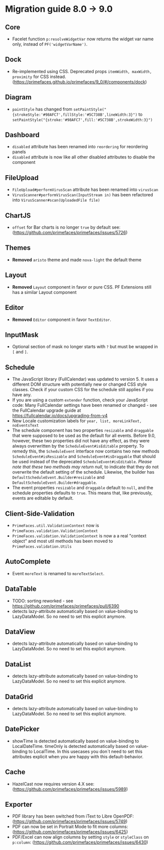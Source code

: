 # Migration guide 8.0 -> 9.0

## Core
  * Facelet function `p:resolveWidgetVar` now returns the widget var name only, instead of `PF('widgetVarName')`.

## Dock
  * Re-implemented using CSS. Deprecated props `itemWidth, maxWidth, proximity` for CSS instead. (https://primefaces.github.io/primefaces/9_0/#/components/dock)

## Diagram
  * `paintStyle` has changed from `setPaintStyle("{strokeStyle:'#98AFC7',fillStyle:'#5C738B',lineWidth:3}")` to `setPaintStyle("{stroke:'#98AFC7',fill:'#5C738B',strokeWidth:3}")`

## Dashboard
  * `disabled` attribute has been renamed into `reordering` for reordering panels
  * `disabled` attribute is now like all other disabled attributes to disable the component

## FileUpload
  * `FileUpload#performVirusScan` attribute has been renamed into `virusScan`
  * `VirusScanner#performVirusScan(InputStream in)` has been refactored into `VirusScanner#scan(UploadedFile file)`

## ChartJS
  * `offset` for Bar charts is no longer `true` by default see: (https://github.com/primefaces/primefaces/issues/5726)

## Themes
  * **Removed** `aristo` theme and made `nova-light` the default theme

## Layout
  * **Removed** `Layout` component in favor or pure CSS. PF Extensions still has a similar Layout component

## Editor
  * **Removed** `Editor` component in favor `TextEditor`.

## InputMask
  * Optional section of mask no longer starts with `?` but must be wrapped in `[` and `]`.

## Schedule
  * The JavaScript library (FullCalendar) was updated to version 5. It uses a different DOM structure with potentially new or changed CSS style classes. Check if your custom CSS for the schedule still applies if you have any.
  * If you are using a custom `extender` function, check your JavaScript code: Many FullCalendar settings have been renamed or changed - see the FullCalendar upgrade guide at https://fullcalendar.io/docs/upgrading-from-v4
  * New Locale customization labels for `year, list, moreLinkText, noEventsText`
  * The schedule component has two properties `resizable` and `draggable` that were supposed to be used as the default for all events. Before  9.0, however, these two properties did not have any effect, as they were always overwritten by the `ScheduleEvent#isEditable` property. To remedy this, the `ScheduleEvent` interface now contains two new methods `ScheduleEvent#isResizable` and `ScheduleEvent#isDraggable` that should be used instead of the deprecated `ScheduleEvent#isEditable`. _Please note that these two methods may return null_, to indicate that they do not overwrite the default setting of the schedule. Likewise, the builder has `DefaultScheduleEvent.Builder#resizable` and `DefaultScheduleEvent.Builder#draggable`.
  * The event properties `resizable` and `draggable` default to `null`, and the schedule properties defaults to `true`. This means that, like previously, events are editable by default.

## Client-Side-Validation
  * `PrimeFaces.util.ValidationContext` now is `PrimeFaces.validation.ValidationContext`
  * `PrimeFaces.validation.ValidationContext` is now a a real "context object" and most util methods has been moved to `PrimeFaces.validation.Utils`

## AutoComplete
  * Event `moreText` is renamed to `moreTextSelect`.

## DataTable
  * TODO: sorting reworked - see https://github.com/primefaces/primefaces/pull/6390
  * detects lazy-attribute automatically based on value-binding to LazyDataModel. So no need to set this explicit anymore.

## DataView
  * detects lazy-attribute automatically based on value-binding to LazyDataModel. So no need to set this explicit anymore.

## DataList
  * detects lazy-attribute automatically based on value-binding to LazyDataModel. So no need to set this explicit anymore.

## DataGrid
  * detects lazy-attribute automatically based on value-binding to LazyDataModel. So no need to set this explicit anymore.

## DatePicker
  * showTime is detected automatically based on value-binding to LocalDateTime. timeOnly is detected automatically based on value-binding to LocalTime. In this usecases you don´t need to set this attributes explicit when you are happy with this default-behavior.

## Cache
  * HazelCast now requires version 4.X see: (https://github.com/primefaces/primefaces/issues/5989)

## Exporter
  * PDF library has been switched from iText to Libre OpenPDF: (https://github.com/primefaces/primefaces/issues/5749)
  * PDF can now be set in Portrait Mode to fit more columns: (https://github.com/primefaces/primefaces/issues/6425)
  * PDF/Excel can now align columns by setting `style` or `styleClass` on `p:column`: (https://github.com/primefaces/primefaces/issues/6430)
